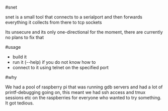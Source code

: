 #snet

snet is a small tool that connects to a serialport and then forwards everything it collects from there to tcp sockets

Its unsecure and its only one-directional for the moment, there
are currently no plans to fix that

#usage

- build it
- run it (--help) if you do not know how to
- connect to it using telnet on the specified port

#why

We had a pool of raspberry pi that was running gdb servers and
had a lot of printf-debugging going on, this meant we had ssh
access and tmux sessions etc on the raspberries for everyone who
wanted to try something. It got tedious.
